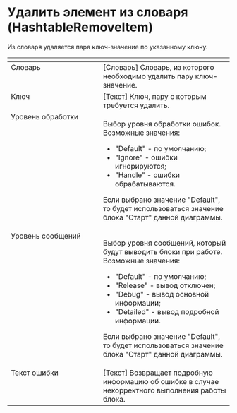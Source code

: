 # Удалить элемент из словаря (HashtableRemoveItem)

Из словаря удаляется пара ключ-значение по указанному ключу.

<table data-header-hidden><thead><tr><th width="233" valign="top"></th><th width="323" valign="top"></th></tr></thead><tbody><tr><td valign="top">Словарь</td><td valign="top">[Словарь] Словарь, из которого необходимо удалить пару ключ-значение.</td></tr><tr><td valign="top">Ключ</td><td valign="top">[Текст] Ключ, пару с которым требуется удалить.</td></tr><tr><td valign="top">Уровень обработки</td><td valign="top"><p>Выбор уровня обработки ошибок. Возможные значения: </p><ul><li>"Default" - по умолчанию; </li><li>"Ignore" - ошибки игнорируются; </li><li>"Handle" - ошибки обрабатываются. </li></ul><p>Если выбрано значение "Default", то будет использоваться значение блока "Старт" данной диаграммы.</p></td></tr><tr><td valign="top">Уровень сообщений</td><td valign="top"><p>Выбор уровня сообщений, который будут выводить блоки при работе. Возможные значения: </p><ul><li>"Default" - по умолчанию; </li><li>"Release" - вывод отключен; </li><li>"Debug" - вывод основной информации; </li><li>"Detailed" - вывод подробной информации. </li></ul><p>Если выбрано значение "Default", то будет использоваться значение блока "Старт" данной диаграммы.</p></td></tr><tr><td valign="top">Текст ошибки</td><td valign="top">[Текст] Возвращает подробную информацию об ошибке в случае некорректного выполнения работы блока.</td></tr></tbody></table>
